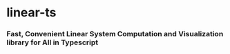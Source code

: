 # linear-ts
### Fast, Convenient Linear System Computation and Visualization library for All in Typescript
